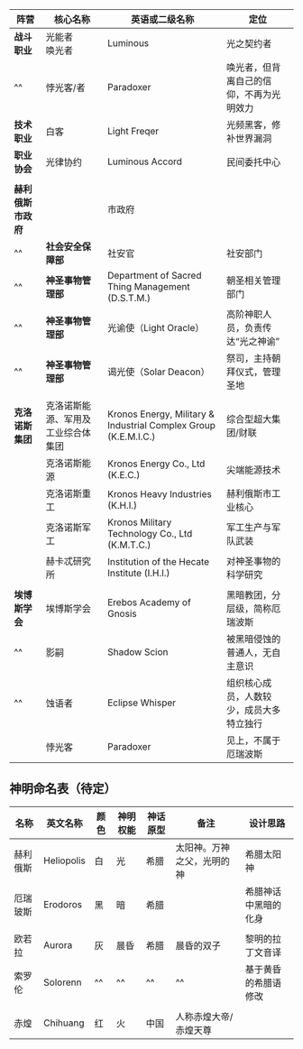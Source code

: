 |      **阵营**      |            **核心名称**            |                       **英语或二级名称**                        |                 **定位**                 |
| ------------------ | ---------------------------------- | --------------------------------------------------------------- | ---------------------------------------- |
| **战斗职业**       | 光能者<br>唤光者                   | Luminous                                                        | 光之契约者                               |
|^^                  | 悖光客/者                          | Paradoxer                                                       | 唤光者，但背离自己的信仰，不再为光明效力 |
| **技术职业**       | 白客                               | Light Freqer                                                    | 光频黑客，修补世界漏洞                   |
| **职业协会**       | 光律协约                           | Luminous Accord                                                 | 民间委托中心                             |
|                                                                                                                                                                   ||||
| **赫利俄斯市政府** |                                    | 市政府                                                          |                                          |
|^^                  | **社会安全保障部**                 | 社安官                                                          | 社安部门                                 |
|^^                  | **神圣事物管理部**                 | Department of Sacred Thing Management (D.S.T.M.)                | 朝圣相关管理部门                         |
|^^                  | **神圣事物管理部**                 | 光谕使（Light Oracle）                                          | 高阶神职人员，负责传达“光之神谕”       |
|^^                  | **神圣事物管理部**                 | 谒光使（Solar Deacon）                                          | 祭司，主持朝拜仪式，管理圣地             |
|                                                                                                                                                                   ||||
| **克洛诺斯集团**   | 克洛诺斯能源、军用及工业综合体集团 | Kronos Energy, Military & Industrial Complex Group (K.E.M.I.C.) | 综合型超大集团/财联                      |
|                    | 克洛诺斯能源                       | Kronos Energy Co., Ltd (K.E.C.)                                 | 尖端能源技术                             |
|                    | 克洛诺斯重工                       | Kronos Heavy Industries (K.H.I.)                                | 赫利俄斯市工业核心                       |
|                    | 克洛诺斯军工                       | Kronos Military Technology Co., Ltd (K.M.T.C.)                  | 军工生产与军队武装                       |
|                    | 赫卡忒研究所                       | Institution of the Hecate Institute (I.H.I.)                    | 对神圣事物的科学研究                     |
|                                                                                                                                                                   ||||
| **埃博斯学会**     | 埃博斯学会                         | Erebos Academy of Gnosis                                        | 黑暗教团，分层级，简称厄瑞波斯           |
|^^                  | 影嗣                               | Shadow Scion                                                    | 被黑暗侵蚀的普通人，无自主意识           |
|^^                  | 蚀语者                             | Eclipse Whisper                                                 | 组织核心成员，人数较少，成员大多特立独行 |
|                    | 悖光客                             | Paradoxer                                                       | 见上，不属于厄瑞波斯                     |


## 神明命名表（待定）

|    名称    |  英文名称  | 颜色 | 神明权能 | 神话原型 |            备注            |       设计思路       |
| ---------- | ---------- | ---- | -------- | -------- | -------------------------- | -------------------- |
| 赫利俄斯   | Heliopolis | 白   | 光       | 希腊     | 太阳神。万神之父，光明的神 | 希腊太阳神           |
| 厄瑞玻斯   | Erodoros   | 黑   | 暗       | 希腊     |                            | 希腊神话中黑暗的化身 |
|                                                                                                    |||||||
| 欧若拉     | Aurora     | 灰   | 晨昏     | 希腊     | 晨昏的双子                 | 黎明的拉丁文音译     |
| 索罗伦     | Solorenn   | ^^   | ^^       | ^^       | ^^                         | 基于黄昏的希腊语修改 |
|                                                                                                    |||||||
| 赤煌       | Chihuang   | 红   | 火       | 中国     | 人称赤煌大帝/赤煌天尊      |                      |
